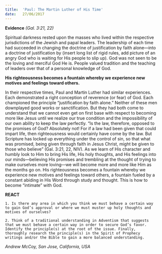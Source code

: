 ```yaml
---
title:  'Paul: The Martin Luther of His Time'
date:   27/06/2017
---
```


**Evidence** _(Gal. 3:21, 22)_

Spiritual darkness rested upon the masses who lived within the respective jurisdictions of the Jewish and papal leaders. The leadership of each time had succeeded in changing the doctrine of justification by faith alone—into a doctrine of justification by (insert long list of rigid rules, add picture of an angry God who is waiting for His people to slip up). God was not seen to be the loving and merciful God He is. People valued tradition and the teaching of leaders over that of a personal knowledge of God.

**His righteousness becomes a fountain whereby we experience new motives and feelings toward others.**

In their respective times, Paul and Martin Luther had similar experiences. Each demonstrated a right conception of reverence (or fear) of God. Each championed the principle “justification by faith alone.” Neither of these men downplayed good works or sanctification. But they had both come to understand that we cannot even get on first base with respect to becoming more like Jesus until we realize our true condition and the impossibility of our own ability to keep the law perfectly. “Is the law, therefore, opposed to the promises of God? Absolutely not! For if a law had been given that could impart life, then righteousness would certainly have come by the law. But Scripture has locked up everything under the control of sin, so that what was promised, being given through faith in Jesus Christ, might be given to those who believe” (Gal. 3:21, 22, NIV). As we learn of His character and humbly look to Him to bring His life, His holy thoughts, and His feelings into our minds—believing His promises and trembling at the thought of trying to make ourselves more loving—we will become more and more like Him as the months go on. His righteousness becomes a fountain whereby we experience new motives and feelings toward others, a fountain fueled by a constant abiding in His Word through study and thought. This is how to become “intimate” with God.

**REACT**

`1. Is there any area in which you think we must behave a certain way to gain God’s approval or where we must muster up holy thoughts and motives of ourselves?`

`2. Think of a traditional understanding in Adventism that suggests that we must behave a certain way in order to secure God’s favor. Identify the principle(s) at the root of the issue. Finally, thoroughly research the principle(s) in the Spirit of Prophecy writings and/or the Bible to gain a more balanced understanding.`

_Andrew McCoy, San Jose, California, USA_

